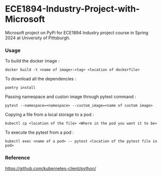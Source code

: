 # ECE1894-Industry-Project-with-Microsoft

Microsoft project on PyPi for ECE1894 Industry project course in Spring 2024 at University of Pittsburgh.  

### Usage  
To build the docker image :  
```
docker build -t <name of image>:<tag> <location of dockerfile>
```
To download all the dependencies :  
```
poetry install
```
Passing namespace and custon image through pytest command :  
```
pytest --namespace=<namespace> --custom_image=<name of custom image>
```
Copying a file from a local storage to a pod :  
```
kubectl cp <location of the file> <Where in the pod you want it to be>
```
To execute the pytest from a pod :  
```
kubectl exec <name of a pod> -- pytest <location of the pytest file in pod>
```
### Reference
https://github.com/kubernetes-client/python/  